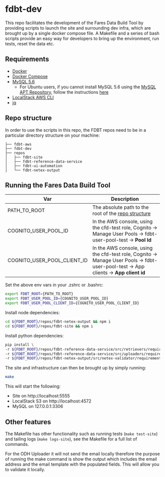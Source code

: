 # fdbt-dev

This repo facilitates the development of the Fares Data Build Tool by providing scripts to launch the site and surrounding dev infra, which are brought up by a single docker compose file. A Makefile and a series of bash scripts provide an easy way for developers to bring up the environment, run tests, reset the data etc.

## Requirements

- [Docker](https://docs.docker.com/install/)
- [Docker Compose](https://docs.docker.com/compose/install/)
- [MySQL 5.6](https://dev.mysql.com/doc/mysql-getting-started/en/)
  - For Ubuntu users, if you cannot install MySQL 5.6 using the [MySQL APT Repository](https://dev.mysql.com/downloads/repo/apt/), follow the instructions [here](https://dev.mysql.com/doc/refman/8.0/en/linux-installation-debian.html)
- [LocalStack AWS CLI](https://github.com/localstack/awscli-local)
- [jq](https://stedolan.github.io/jq/download/)

## Repo structure

In order to use the scripts in this repo, the FDBT repos need to be in a particular directory structure on your machine:

```text
├── fdbt-aws
├── fdbt-dev
├── repos
│   ├── fdbt-site
│   ├── fdbt-reference-data-service
│   ├── fdbt-ui-automation
│   └── fdbt-netex-output
```

## Running the Fares Data Build Tool

| Var          | Description                                                            |
| ------------ | ---------------------------------------------------------------------- |
| PATH_TO_ROOT | The absolute path to the root of the [repo structure](#repo-structure) |
| COGNITO_USER_POOL_ID | In the AWS console, using the cfd-test role, Cognito -> Manage User Pools -> fdbt-user-pool-test -> **Pool Id** |
| COGNITO_USER_POOL_CLIENT_ID | In the AWS console, using the cfd-test role, Cognito -> Manage User Pools -> fdbt-user-pool-test -> App clients -> **App client id** |

Set the above env vars in your .zshrc or .bashrc:

```bash
export FDBT_ROOT={PATH_TO_ROOT}
export FDBT_USER_POOL_ID={COGNITO_USER_POOL_ID}
export FDBT_USER_POOL_CLIENT_ID={COGNITO_USER_POOL_CLIENT_ID}
```

Install node dependencies:

```bash
cd ${FDBT_ROOT}/repos/fdbt-netex-output && npm i
cd ${FDBT_ROOT}/repos/fdbt-site && npm i
```

Install python dependencies:

```bash
pip install \
-r ${FDBT_ROOT}/repos/fdbt-reference-data-service/src/retrievers/requirements.txt \
-r ${FDBT_ROOT}/repos/fdbt-reference-data-service/src/uploaders/requirements.txt \
-r ${FDBT_ROOT}/repos/fdbt-netex-output/src/netex-validator/requirements.txt
```

The site and infrastructure can then be brought up by simply running:

```bash
make
```

This will start the following:

- Site on http://localhost:5555
- LocalStack S3 on http://localhost:4572
- MySQL on 127.0.0.1:3306

## Other features

The Makefile has other functionality such as running tests (`make test-site`) and tailing logs (`make logs-site`), see the Makefile for a full list of commands.

For the ODH Uploader it will not send the email locally therefore the purpose of running the make command is show the output which includes the email address and the email template with the populated fields. This will allow you to validate it locally.
